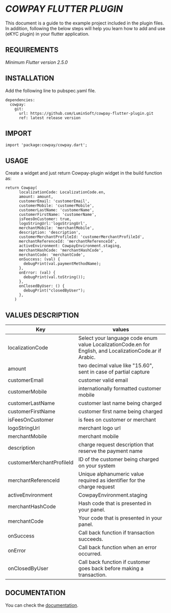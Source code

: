 # *COWPAY FLUTTER PLUGIN*

This document is a guide to the example project included in the plugin files. In addition, following the below steps will help you learn how to add and use (eKYC plugin) in your flutter application.


## REQUIREMENTS

_Minimum Flutter version 2.5.0_


## INSTALLATION

Add the following line to pubspec.yaml file.
```
dependencies:
  cowpay:
    git:
      url: https://github.com/LuminSoft/cowpay-flutter-plugin.git
      ref: latest release version
```


## IMPORT

```
import 'package:cowpay/cowpay.dart';
```


## USAGE

Create a widget and just return Cowpay-plugin widget in the build function as:
```
return Cowpay(
      localizationCode: LocalizationCode.en,
      amount: amount,
      customerEmail: 'customerEmail',
      customerMobile: 'customerMobile',
      customerLastName: 'customerName',
      customerFirstName: 'customerName',
      isFeesOnCustomer: true,
      logoStringUrl:'logoStringUrl',
      merchantMobile: 'merchantMobile',
      description: 'description',
      customerMerchantProfileId: 'customerMerchantProfileId',
      merchantReferenceId: 'merchantReferenceId',
      activeEnvironment: CowpayEnvironment.staging,
      merchantHashCode: 'merchantHashCode',
      merchantCode: 'merchantCode',
      onSuccess: (val) {
        debugPrint(val.paymentMethodName);
      },
      onError: (val) {
        debugPrint(val.toString());
      },
      onClosedByUser: () {
        debugPrint("closedByUser");
      },
    )
```


## VALUES DESCRIPTION

| Key                       | values                                                                                                   |
|---------------------------|----------------------------------------------------------------------------------------------------------|
| localizationCode          | Select your language code enum value LocalizationCode.en for English, and LocalizationCode.ar if Arabic. |
| amount                    | two decimal value like "15.60", sent in case of partial capture                                          |
| customerEmail             | customer valid email                                                                                     |
| customerMobile            | internationally formatted customer mobile                                                                |
| customerLastName          | customer last name being charged                                                                         |
| customerFirstName         | customer first name being charged                                                                        |
| isFeesOnCustomer          | is fees on customer or merchant                                                                          |
| logoStringUrl             | merchant logo url                                                                                        |
| merchantMobile            | merchant mobile                                                                                          |
| description               | charge request description that reserve the payment name                                                 |
| customerMerchantProfileId | ID of the customer being charged on your system                                                          |
| merchantReferenceId       | Unique alphanumeric value required as identifier for the charge request                                  |
| activeEnvironment         | CowpayEnvironment.staging                                                                                || CowpayEnvironment.production   |
| merchantHashCode          | Hash code that is presented in your panel.                                                               |
| merchantCode              | Your code that is presented in your panel.                                                               |
| onSuccess                 | Call back function if transaction succeeds.                                                              |
| onError                   | Call back function when an error occurred.                                                               |
| onClosedByUser            | Call back function if customer goes back before making a transaction.                                    |



## DOCUMENTATION

You can  check the [documentation](https://lumin-soft.gitbook.io/cowpay/cowpay-flutter-plugin).


